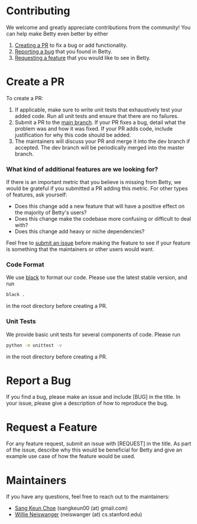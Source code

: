 # Contributing

We welcome and greatly appreciate contributions from the community! You can
help make Betty even better by either

1. [Creating a PR](#create-a-pr) to fix a bug or add functionality.
2. [Reporting a bug](#report-a-bug) that you found in Betty.
3. [Requesting a feature](#request-a-feature) that you would like to
   see in Betty.

# Create a PR

To create a PR:

1. If applicable, make sure to write unit tests that exhaustively test your
   added code. Run all unit tests and ensure that there are no failures.
2. Submit a PR to the [main branch](.).
   If your PR fixes a bug, detail what the problem was and how it was fixed.
   If your PR adds code, include justification for why this code should be added.
3. The maintainers will discuss your PR and merge it into the dev branch if
   accepted. The dev branch will be periodically merged into the master branch.

### What kind of additional features are we looking for?

If there is an important metric that you believe is missing from Betty, we would
be grateful if you submitted a PR adding this metric. For other types of features,
ask yourself:

* Does this change add a new feature that will have a positive effect on the
  majority of Betty's users?
* Does this change make the codebase more confusing or difficult to deal with?
* Does this change add heavy or niche dependencies?

Feel free to [submit an issue](#request-a-feature) before making the
feature to see if your feature is something that the maintainers or other users
would want.

### Code Format

We use [black](https://black.readthedocs.io/en/stable/getting_started.html) to
format our code. Please use the latest stable version, and run
```bash
black .
```
in the root directory before creating a PR.

### Unit Tests
We provide basic unit tests for several components of code.
Please run
```bash
python -m unittest -v
```
in the root directory before creating a PR.

# Report a Bug

If you find a bug, please make an issue and include [BUG] in the title. In 
your issue, please give a description of how to reproduce the bug.

# Request a Feature

For any feature request, submit an issue with [REQUEST] in the title.
As part of the issue, describe why this would be beneficial for Betty and give
an example use case of how the feature would be used.

# Maintainers

If you have any questions, feel free to reach out to the maintainers:

* [Sang Keun Choe](https://github.com/sangkeun00) (sangkeun00 (at) gmail.com)
* [Willie Neiswanger](https://github.com/willieneis) (neiswanger (at) cs.stanford.edu)
